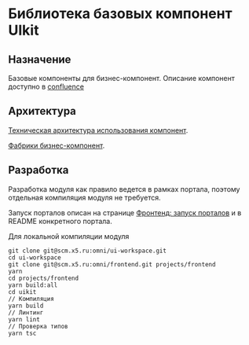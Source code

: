 # Библиотека базовых компонент UIkit

## Назначение

Базовые компоненты для бизнес-компонент. Описание компонент доступно в [confluence](https://wiki.x5.ru/pages/viewpage.action?pageId=240138060)  

## Архитектура

[Техническая архитектура использования компонент](https://wiki.x5.ru/display/OMNI/6.1.2.+Frontend).

[Фабрики бизнес-компонент](https://wiki.x5.ru/pages/viewpage.action?pageId=240138902).

## Разработка

Разработка модуля как правило ведется в рамках портала, поэтому отдельная компиляция модуля не требуется.

Запуск порталов описан на странице [Фронтенд: запуск порталов](https://wiki.x5.ru/pages/viewpage.action?pageId=240132726) и в README конкретного портала.

Для локальной компиляции модуля

```
git clone git@scm.x5.ru:omni/ui-workspace.git
cd ui-workspace
git clone git@scm.x5.ru:omni/frontend.git projects/frontend
yarn
cd projects/frontend
yarn build:all
cd uikit
// Компиляция
yarn build
// Линтинг
yarn lint
// Проверка типов
yarn tsc
```
